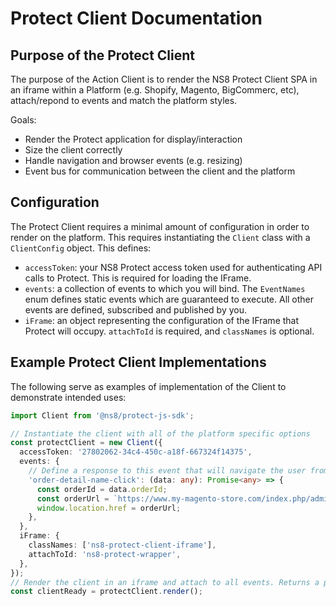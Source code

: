 # Protect Client Documentation

## Purpose of the Protect Client

The purpose of the Action Client is to render the NS8 Protect Client SPA in an iframe within a Platform (e.g. Shopify, Magento, BigCommerc, etc), attach/repond to events and match the platform styles.

Goals:

* Render the Protect application for display/interaction
* Size the client correctly
* Handle navigation and browser events (e.g. resizing)
* Event bus for communication between the client and the platform

## Configuration

The Protect Client requires a minimal amount of configuration in order to render on the platform. This requires instantiating the `Client` class with a `ClientConfig` object. This defines:

* `accessToken`: your NS8 Protect access token used for authenticating API calls to Protect. This is required for loading the IFrame.
* `events`: a collection of events to which you will bind. The `EventNames` enum defines static events which are guaranteed to execute. All other events are defined, subscribed and published by you.
* `iFrame`: an object representing the configuration of the IFrame that Protect will occupy. `attachToId` is required, and `classNames` is optional.

## Example Protect Client Implementations

The following serve as examples of implementation of the Client to demonstrate intended uses:

```typescript
import Client from '@ns8/protect-js-sdk';

// Instantiate the client with all of the platform specific options
const protectClient = new Client({
  accessToken: '27802062-34c4-450c-a18f-667324f14375',
  events: {
    // Define a response to this event that will navigate the user from Protect back to the Platform order page
    'order-detail-name-click': (data: any): Promise<any> => {
      const orderId = data.orderId;
      const orderUrl = `https://www.my-magento-store.com/index.php/admin_demo/sales/order/view/order_id/${orderId}`;
      window.location.href = orderUrl;
    },
  },
  iFrame: {
    classNames: ['ns8-protect-client-iframe'],
    attachToId: 'ns8-protect-wrapper',
  },
});
// Render the client in an iframe and attach to all events. Returns a promise which resolves when the client is ready.
const clientReady = protectClient.render();
```
